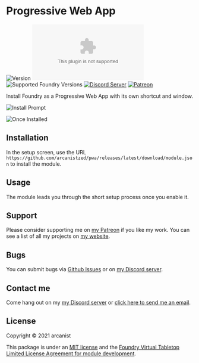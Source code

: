 # Progressive Web App

![Version](https://img.shields.io/github/v/tag/arcanistzed/pwa?label=Version&style=flat-square&color=2577a1) ![Latest Release Download Count](https://img.shields.io/github/downloads/arcanistzed/pwa/latest/module.zip?label=Downloads&style=flat-square&color=9b43a8) ![Supported Foundry Versions](https://img.shields.io/endpoint?url=https://foundryshields.com/version?url=https://raw.githubusercontent.com/arcanistzed/pwa/main/module.json&style=flat-square&color=ff6400) [![Discord Server](https://img.shields.io/badge/-Discord-%232c2f33?style=flat-square&logo=discord)](https://discord.gg/AAkZWWqVav) [![Patreon](https://img.shields.io/badge/-Patreon-%23141518?style=flat-square&logo=patreon)](https://www.patreon.com/bePatron?u=15896855)

Install Foundry as a Progressive Web App with its own shortcut and window.

![Install Prompt](https://i.imgur.com/YWyc0x4.png)

![Once Installed](https://i.imgur.com/pvBRGmd.png)

## Installation

In the setup screen, use the URL `https://github.com/arcanistzed/pwa/releases/latest/download/module.json` to install the module.

## Usage

The module leads you through the short setup process once you enable it.

## Support

Please consider supporting me on [my Patreon](https://patreon.com/arcanistzed) if you like my work. You can see a list of all my projects on [my website](https://arcanist.me).

## Bugs

You can submit bugs via [Github Issues](https://github.com/arcanistzed/pwa/issues/new/choose) or on [my Discord server](https://discord.gg/AAkZWWqVav).

## Contact me

Come hang out on my [my Discord server](https://discord.gg/AAkZWWqVav) or [click here to send me an email](mailto:arcanistzed@gmail.com?subject=Progressive%20Web%20App%20module%20for%20Foundry%20VTT).

## License

Copyright © 2021 arcanist

This package is under an [MIT license](LICENSE) and the [Foundry Virtual Tabletop Limited License Agreement for module development](https://foundryvtt.com/article/license/).
